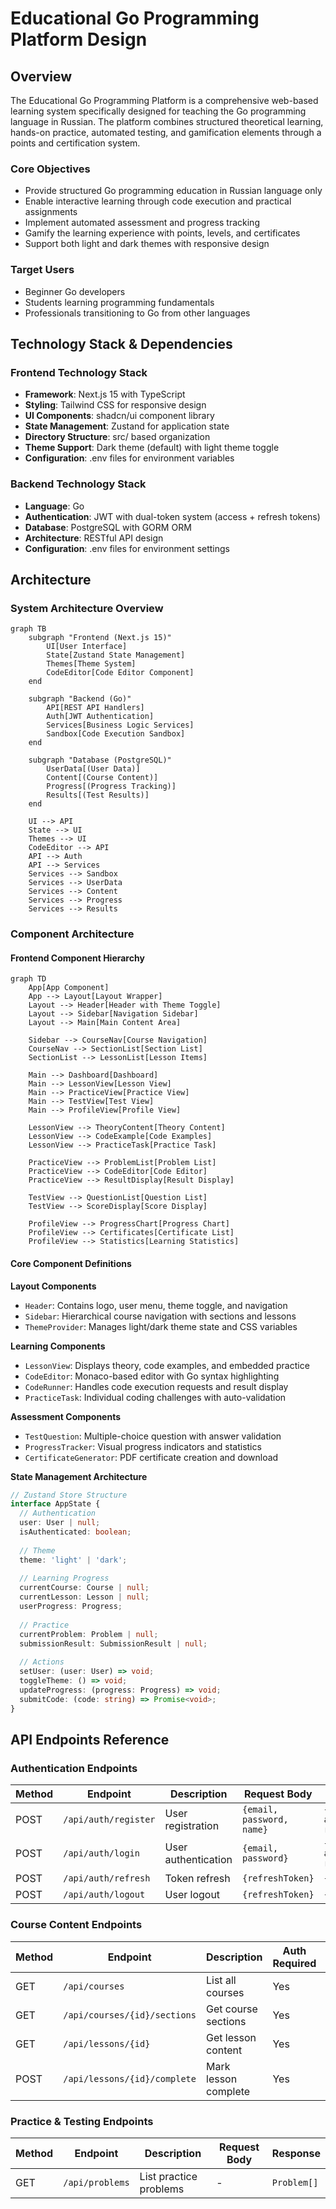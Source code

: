 # Educational Go Programming Platform Design

## Overview

The Educational Go Programming Platform is a comprehensive web-based learning system specifically designed for teaching the Go programming language in Russian. The platform combines structured theoretical learning, hands-on practice, automated testing, and gamification elements through a points and certification system.

### Core Objectives
- Provide structured Go programming education in Russian language only
- Enable interactive learning through code execution and practical assignments
- Implement automated assessment and progress tracking
- Gamify the learning experience with points, levels, and certificates
- Support both light and dark themes with responsive design

### Target Users
- Beginner Go developers
- Students learning programming fundamentals
- Professionals transitioning to Go from other languages

## Technology Stack & Dependencies

### Frontend Technology Stack
- **Framework**: Next.js 15 with TypeScript
- **Styling**: Tailwind CSS for responsive design
- **UI Components**: shadcn/ui component library
- **State Management**: Zustand for application state
- **Directory Structure**: src/ based organization
- **Theme Support**: Dark theme (default) with light theme toggle
- **Configuration**: .env files for environment variables

### Backend Technology Stack
- **Language**: Go
- **Authentication**: JWT with dual-token system (access + refresh tokens)
- **Database**: PostgreSQL with GORM ORM
- **Architecture**: RESTful API design
- **Configuration**: .env files for environment settings

## Architecture

### System Architecture Overview

```mermaid
graph TB
    subgraph "Frontend (Next.js 15)"
        UI[User Interface]
        State[Zustand State Management]
        Themes[Theme System]
        CodeEditor[Code Editor Component]
    end
    
    subgraph "Backend (Go)"
        API[REST API Handlers]
        Auth[JWT Authentication]
        Services[Business Logic Services]
        Sandbox[Code Execution Sandbox]
    end
    
    subgraph "Database (PostgreSQL)"
        UserData[(User Data)]
        Content[(Course Content)]
        Progress[(Progress Tracking)]
        Results[(Test Results)]
    end
    
    UI --> API
    State --> UI
    Themes --> UI
    CodeEditor --> API
    API --> Auth
    API --> Services
    Services --> Sandbox
    Services --> UserData
    Services --> Content
    Services --> Progress
    Services --> Results
```

### Component Architecture

#### Frontend Component Hierarchy

```mermaid
graph TD
    App[App Component]
    App --> Layout[Layout Wrapper]
    Layout --> Header[Header with Theme Toggle]
    Layout --> Sidebar[Navigation Sidebar]
    Layout --> Main[Main Content Area]
    
    Sidebar --> CourseNav[Course Navigation]
    CourseNav --> SectionList[Section List]
    SectionList --> LessonList[Lesson Items]
    
    Main --> Dashboard[Dashboard]
    Main --> LessonView[Lesson View]
    Main --> PracticeView[Practice View]
    Main --> TestView[Test View]
    Main --> ProfileView[Profile View]
    
    LessonView --> TheoryContent[Theory Content]
    LessonView --> CodeExample[Code Examples]
    LessonView --> PracticeTask[Practice Task]
    
    PracticeView --> ProblemList[Problem List]
    PracticeView --> CodeEditor[Code Editor]
    PracticeView --> ResultDisplay[Result Display]
    
    TestView --> QuestionList[Question List]
    TestView --> ScoreDisplay[Score Display]
    
    ProfileView --> ProgressChart[Progress Chart]
    ProfileView --> Certificates[Certificate List]
    ProfileView --> Statistics[Learning Statistics]
```

#### Core Component Definitions

**Layout Components**
- `Header`: Contains logo, user menu, theme toggle, and navigation
- `Sidebar`: Hierarchical course navigation with sections and lessons
- `ThemeProvider`: Manages light/dark theme state and CSS variables

**Learning Components**
- `LessonView`: Displays theory, code examples, and embedded practice
- `CodeEditor`: Monaco-based editor with Go syntax highlighting
- `CodeRunner`: Handles code execution requests and result display
- `PracticeTask`: Individual coding challenges with auto-validation

**Assessment Components**
- `TestQuestion`: Multiple-choice question with answer validation
- `ProgressTracker`: Visual progress indicators and statistics
- `CertificateGenerator`: PDF certificate creation and download

**State Management Architecture**

```typescript
// Zustand Store Structure
interface AppState {
  // Authentication
  user: User | null;
  isAuthenticated: boolean;
  
  // Theme
  theme: 'light' | 'dark';
  
  // Learning Progress
  currentCourse: Course | null;
  currentLesson: Lesson | null;
  userProgress: Progress;
  
  // Practice
  currentProblem: Problem | null;
  submissionResult: SubmissionResult | null;
  
  // Actions
  setUser: (user: User) => void;
  toggleTheme: () => void;
  updateProgress: (progress: Progress) => void;
  submitCode: (code: string) => Promise<void>;
}
```

## API Endpoints Reference

### Authentication Endpoints

| Method | Endpoint | Description | Request Body | Response |
|--------|----------|-------------|--------------|----------|
| POST | `/api/auth/register` | User registration | `{email, password, name}` | `{user, accessToken, refreshToken}` |
| POST | `/api/auth/login` | User authentication | `{email, password}` | `{user, accessToken, refreshToken}` |
| POST | `/api/auth/refresh` | Token refresh | `{refreshToken}` | `{accessToken}` |
| POST | `/api/auth/logout` | User logout | `{refreshToken}` | `{success}` |

### Course Content Endpoints

| Method | Endpoint | Description | Auth Required | Response |
|--------|----------|-------------|---------------|----------|
| GET | `/api/courses` | List all courses | Yes | `Course[]` |
| GET | `/api/courses/{id}/sections` | Get course sections | Yes | `Section[]` |
| GET | `/api/lessons/{id}` | Get lesson content | Yes | `Lesson` |
| POST | `/api/lessons/{id}/complete` | Mark lesson complete | Yes | `{success, points}` |

### Practice & Testing Endpoints

| Method | Endpoint | Description | Request Body | Response |
|--------|----------|-------------|--------------|----------|
| GET | `/api/problems` | List practice problems | - | `Problem[]` |

























































































































































































